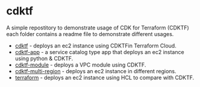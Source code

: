 # cdktf

A simple repostitory to demonstrate usage of CDK for Terraform (CDKTF) each folder contains a readme file to demonstrate different usages.

* [cdktf](cdktf/README.md) - deploys an ec2 instance using CDKTFin Terraform Cloud.
* [cdktf-app](cdktf-app/README.md) - a service catalog type app that deploys an ec2 instance using python & CDKTF.
* [cdktf-module](cdktf-module/README.md) - deploys a VPC module using CDKTF.
* [cdktf-multi-region](cdktf-multi-region/README.md) - deploys an ec2 instance in different regions.
* [terraform](terraform/README.md) - deploys an ec2 instance using HCL to compare with CDKTF.